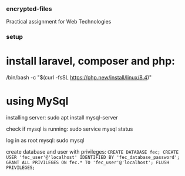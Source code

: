 ### encrypted-files
Practical assignment for Web Technologies

### setup

# install laravel, composer and php:

/bin/bash -c "$(curl -fsSL https://php.new/install/linux/8.4)"


# using MySql
installing server:
sudo apt install mysql-server

check if mysql is running:
sudo service mysql status

log in as root mysql:
sudo mysql

create database and user with privileges:
`CREATE DATABASE fec;
CREATE USER 'fec_user'@'localhost' IDENTIFIED BY 'fec_database_password';
GRANT ALL PRIVILEGES ON fec.* TO 'fec_user'@'localhost';
FLUSH PRIVILEGES;`
